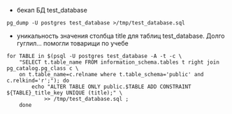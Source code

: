 - бекап БД test_database
```
pg_dump -U postgres test_database >/tmp/test_database.sql
```
- уникальность значения столбца title для таблиц test_database. Долго гуглил... помогли товарищи по учебе
```
for TABLE in $(psql -U postgres test_database -A -t -c \
    "SELECT t.table_name FROM information_schema.tables t right join pg_catalog.pg_class c \
    on t.table_name=c.relname where t.table_schema='public' and c.relkind='r';"); do 
        echo "ALTER TABLE ONLY public.$TABLE ADD CONSTRAINT ${TABLE}_title_key UNIQUE (title);" \
            >> /tmp/test_database.sql ; 
    done
```
